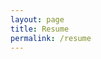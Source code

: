 ```yaml
---
layout: page
title: Resume
permalink: /resume
---
```


<object data="{{ site.baseurl }}/assets/201911_carter_mak_resume.pdf" width="100%" height="1100" type='application/pdf'/>
<!-- <object data="{{ site.baseurl }}/assets/201911_carter_mak_resume.pdf" width="400" height="1100" type='application/pdf'/> -->